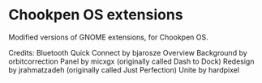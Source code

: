# Chookpen OS extensions
Modified versions of GNOME extensions, for Chookpen OS.

Credits:
Bluetooth Quick Connect by bjarosze
Overview Background by orbitcorrection
Panel by micxgx (originally called Dash to Dock)
Redesign by jrahmatzadeh (originally called Just Perfection)
Unite by hardpixel

